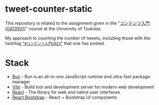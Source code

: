 # tweet-counter-static

This repository is related to the assignment given in the "[コンテンツ入門 (GA13501)](https://kdb.tsukuba.ac.jp/syllabi/2023/GA13501/jpn/)" course at the University of Tsukuba.

My approach to counting the number of tweets, including those with the hashtag ["`#コンテンツ入門2023`"](https://twitter.com/hashtag/%E3%82%B3%E3%83%B3%E3%83%86%E3%83%B3%E3%83%84%E5%85%A5%E9%96%802023) that one has posted.

# Stack

- [Bun](https://bun.sh/) - Bun is an all-in-one JavaScript runtime and ultra-fast package manager
- [Vite](https://vitejs.dev/) - Build tool and development server for modern web development
- [React](https://react.dev/) - The library for web and native user interfaces
- [React Bootstrap](https://react-bootstrap.netlify.app/) - React + Bootstrap UI components
